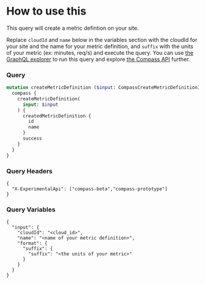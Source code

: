# How to use this

This query will create a metric defintion on your site.

Replace `cloudId` and `name` below in the variables section with the cloudId for your site and the name for your metric definition, and `suffix` with the units of your metric (ex: minutes, req/s) and execute the query. You can use [the GraphQL explorer](https://developer.atlassian.com/cloud/compass/graphql/explorer/) to run this query and explore [the Compass API](https://developer.atlassian.com/cloud/compass/graphql/) further.

### Query

```graphql
mutation createMetricDefinition ($input: CompassCreateMetricDefinitionInput!) {
  compass {
    createMetricDefinition(
      input: $input
    ) {
      createdMetricDefinition {
        id
        name
      }
      success
    }
  }
}

```

### Query Headers

```
{
  "X-ExperimentalApi": ["compass-beta","compass-prototype"]
}
```

### Query Variables

```
{
  "input": {
    "cloudId": "<cloud_id>",
    "name": "<name of your metric definition>",
    "format": {
      "suffix": {
        "suffix": "<the units of your metric>"
      }
    }
  }
}
```
